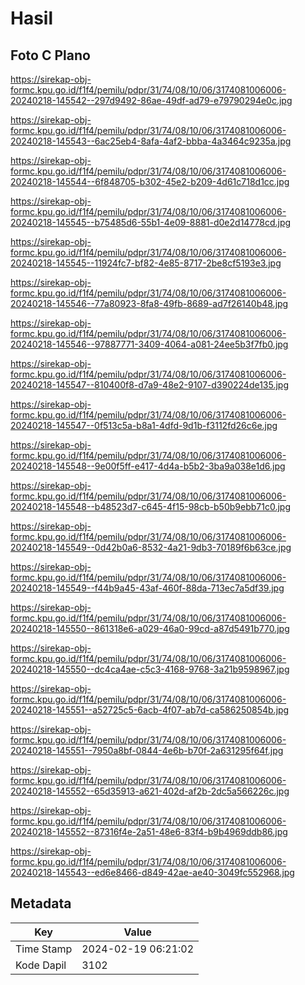 # Hasil

## Foto C Plano

https://sirekap-obj-formc.kpu.go.id/f1f4/pemilu/pdpr/31/74/08/10/06/3174081006006-20240218-145542--297d9492-86ae-49df-ad79-e79790294e0c.jpg

https://sirekap-obj-formc.kpu.go.id/f1f4/pemilu/pdpr/31/74/08/10/06/3174081006006-20240218-145543--6ac25eb4-8afa-4af2-bbba-4a3464c9235a.jpg

https://sirekap-obj-formc.kpu.go.id/f1f4/pemilu/pdpr/31/74/08/10/06/3174081006006-20240218-145544--6f848705-b302-45e2-b209-4d61c718d1cc.jpg

https://sirekap-obj-formc.kpu.go.id/f1f4/pemilu/pdpr/31/74/08/10/06/3174081006006-20240218-145545--b75485d6-55b1-4e09-8881-d0e2d14778cd.jpg

https://sirekap-obj-formc.kpu.go.id/f1f4/pemilu/pdpr/31/74/08/10/06/3174081006006-20240218-145545--11924fc7-bf82-4e85-8717-2be8cf5193e3.jpg

https://sirekap-obj-formc.kpu.go.id/f1f4/pemilu/pdpr/31/74/08/10/06/3174081006006-20240218-145546--77a80923-8fa8-49fb-8689-ad7f26140b48.jpg

https://sirekap-obj-formc.kpu.go.id/f1f4/pemilu/pdpr/31/74/08/10/06/3174081006006-20240218-145546--97887771-3409-4064-a081-24ee5b3f7fb0.jpg

https://sirekap-obj-formc.kpu.go.id/f1f4/pemilu/pdpr/31/74/08/10/06/3174081006006-20240218-145547--810400f8-d7a9-48e2-9107-d390224de135.jpg

https://sirekap-obj-formc.kpu.go.id/f1f4/pemilu/pdpr/31/74/08/10/06/3174081006006-20240218-145547--0f513c5a-b8a1-4dfd-9d1b-f3112fd26c6e.jpg

https://sirekap-obj-formc.kpu.go.id/f1f4/pemilu/pdpr/31/74/08/10/06/3174081006006-20240218-145548--9e00f5ff-e417-4d4a-b5b2-3ba9a038e1d6.jpg

https://sirekap-obj-formc.kpu.go.id/f1f4/pemilu/pdpr/31/74/08/10/06/3174081006006-20240218-145548--b48523d7-c645-4f15-98cb-b50b9ebb71c0.jpg

https://sirekap-obj-formc.kpu.go.id/f1f4/pemilu/pdpr/31/74/08/10/06/3174081006006-20240218-145549--0d42b0a6-8532-4a21-9db3-70189f6b63ce.jpg

https://sirekap-obj-formc.kpu.go.id/f1f4/pemilu/pdpr/31/74/08/10/06/3174081006006-20240218-145549--f44b9a45-43af-460f-88da-713ec7a5df39.jpg

https://sirekap-obj-formc.kpu.go.id/f1f4/pemilu/pdpr/31/74/08/10/06/3174081006006-20240218-145550--861318e6-a029-46a0-99cd-a87d5491b770.jpg

https://sirekap-obj-formc.kpu.go.id/f1f4/pemilu/pdpr/31/74/08/10/06/3174081006006-20240218-145550--dc4ca4ae-c5c3-4168-9768-3a21b9598967.jpg

https://sirekap-obj-formc.kpu.go.id/f1f4/pemilu/pdpr/31/74/08/10/06/3174081006006-20240218-145551--a52725c5-6acb-4f07-ab7d-ca586250854b.jpg

https://sirekap-obj-formc.kpu.go.id/f1f4/pemilu/pdpr/31/74/08/10/06/3174081006006-20240218-145551--7950a8bf-0844-4e6b-b70f-2a631295f64f.jpg

https://sirekap-obj-formc.kpu.go.id/f1f4/pemilu/pdpr/31/74/08/10/06/3174081006006-20240218-145552--65d35913-a621-402d-af2b-2dc5a566226c.jpg

https://sirekap-obj-formc.kpu.go.id/f1f4/pemilu/pdpr/31/74/08/10/06/3174081006006-20240218-145552--87316f4e-2a51-48e6-83f4-b9b4969ddb86.jpg

https://sirekap-obj-formc.kpu.go.id/f1f4/pemilu/pdpr/31/74/08/10/06/3174081006006-20240218-145543--ed6e8466-d849-42ae-ae40-3049fc552968.jpg


## Metadata

| Key        | Value               |
| ---------- | ------------------- |
| Time Stamp | 2024-02-19 06:21:02 |
| Kode Dapil | 3102                |



